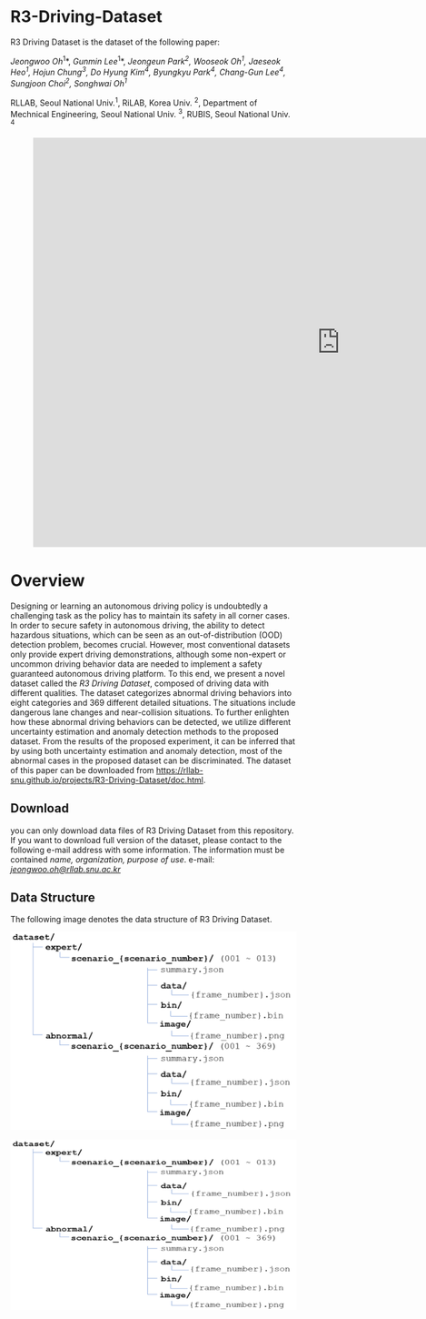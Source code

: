 # R3-Driving-Dataset


R3 Driving Dataset is the dataset of the following paper:

*Jeongwoo Oh*<sup>1</sup>\*, *Gunmin Lee*<sup>1</sup>\*, *Jeongeun Park<sup>2</sup>, Wooseok Oh<sup>1</sup>, Jaeseok Heo<sup>1</sup>, Hojun Chung<sup>3</sup>, Do Hyung Kim<sup>4</sup>, Byungkyu Park<sup>4</sup>, Chang-Gun Lee<sup>4</sup>, Sungjoon Choi<sup>2</sup>, Songhwai Oh<sup>1</sup>*

RLLAB, Seoul National Univ.<sup>1</sup>, RiLAB, Korea Univ. <sup>2</sup>, Department of Mechnical Engineering, Seoul National Univ. <sup>3</sup>, RUBIS, Seoul National Univ. <sup>4</sup>

<figure class="video_container">
  <iframe width="1080" height="720" src="https://www.youtube.com/embed/_YCVphKWeYM" frameborder="0" allowfullscreen="true"> </iframe>
</figure>

# Overview
Designing or learning an autonomous driving policy is undoubtedly a challenging task as the policy has to maintain its safety in all corner cases. In order to secure safety in autonomous driving, the ability to detect hazardous situations, which can be seen as an out-of-distribution (OOD) detection problem, becomes crucial. However, most conventional datasets only provide expert driving demonstrations, although some non-expert or uncommon driving behavior data are needed to implement a safety guaranteed autonomous driving platform. To this end, we present a novel dataset called the *R3 Driving Dataset*, composed of driving data with different qualities. The dataset categorizes abnormal driving behaviors into eight categories and 369 different detailed situations. The situations include dangerous lane changes and near-collision situations. To further enlighten how these abnormal driving behaviors can be detected, we utilize different uncertainty estimation and anomaly detection methods to the proposed dataset. From the results of the proposed experiment, it can be inferred that by using both uncertainty estimation and anomaly detection, most of the abnormal cases in the proposed dataset can be discriminated. The dataset of this paper can be downloaded from https://rllab-snu.github.io/projects/R3-Driving-Dataset/doc.html.

## Download

you can only download data files of R3 Driving Dataset from this repository. 
If you want to download full version of the dataset, please contact to the following e-mail address with some information.
The information must be contained *name, organization, purpose of use*.
e-mail: *jeongwoo.oh@rllab.snu.ac.kr*

## Data Structure

The following image denotes the data structure of R3 Driving Dataset.

![data_structure](./figure/data_structure.png)

<img src="./figure/data_structure.png" style="width:800px;height:300px;">